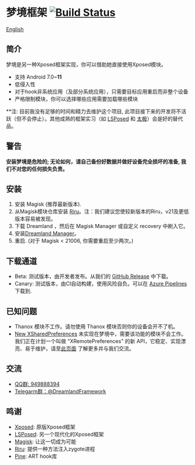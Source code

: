 # 梦境框架 [![Build Status](https://dev.azure.com/ssz33334930121/ssz3333493/_apis/build/status/canyie.Dreamland?branchName=master)](https://dev.azure.com/ssz33334930121/ssz3333493/_build/latest?definitionId=1&branchName=master)

[English](README.md)

## 简介
梦境是另一种Xposed框架实现，你可以借助她直接使用Xposed模块。
- 支持 Android 7.0~**11**
- 低侵入性
- 对于hook非系统应用（及部分系统应用），只需要目标应用重启而非整个设备
- 严格限制模块，你可以选择哪些应用需要加载哪些模块

**注: 目前我没有足够的时间和精力去维护这个项目, 此项目接下来的开发将不活跃（但不会停止）。其他成熟的框架实习（如 [LSPosed](https://github.com/LSPosed/LSPosed) 和 [太极](https://taichi.cool/)）会是好的替代品。

## 警告
**安装梦境是危险的; 无论如何，请自己备份好数据并做好设备完全损坏的准备, 我们不对您的任何损失负责。**

## 安装
1. 安装 Magisk (推荐最新版本).
2. 从Magisk模块仓库安装 [Riru](https://github.com/RikkaApps/Riru)。注：我们建议您使较新版本的Riru，v21及更低版本容易被发现。
3. 下载 Dreamland ，然后在 Magisk Manager 或自定义 recovery 中刷入它。
4. 安装[Dreamland Manager](https://github.com/canyie/DreamlandManager/releases)。
5. 重启. (对于 Magisk < 21006, 你需要重启至少两次。)

## 下载通道
- Beta: 测试版本，由开发者发布。从我们的 [GitHub Release](https://github.com/canyie/Dreamland/releases) 中下载。
- Canary: 测试版本，由CI自动构建，使用风险自负。可以在 [Azure Pipelines](https://dev.azure.com/ssz33334930121/ssz3333493/_build/latest?definitionId=1&branchName=master) 下载到.

## 已知问题
- Thanox 模块不工作。请勿使用 Thanox 模块否则你的设备会开不了机。
- [New XSharedPreferences](https://github.com/LSPosed/LSPosed/wiki/New-XSharedPreferences) 未实现在梦境中，需要该功能的模块不会工作。我们正在计划一个叫做 "XRemotePreferences" 的新 API，它稳定、实现漂亮、易于维护，请至[此页面](https://github.com/libxposed/XposedService/issues/1) 了解更多并与我们交流。

## 交流
- [QQ群: 949888394](https://shang.qq.com/wpa/qunwpa?idkey=25549719b948d2aaeb9e579955e39d71768111844b370fcb824d43b9b20e1c04)
- [Telegarm群：@DreamlandFramework](https://t.me/DreamlandFramework)

## 鸣谢
- [Xposed](https://github.com/rovo89/Xposed): 原版Xposed框架
- [LSPosed](https://github.com/LSPosed/LSPosed): 另一个现代化的Xposed框架
- [Magisk](https://github.com/topjohnwu/Magisk/): 让这一切成为可能
- [Riru](https://github.com/RikkaApps/Riru): 提供一种方法注入zygote进程
- [Pine](https://github.com/canyie/pine): ART hook库
